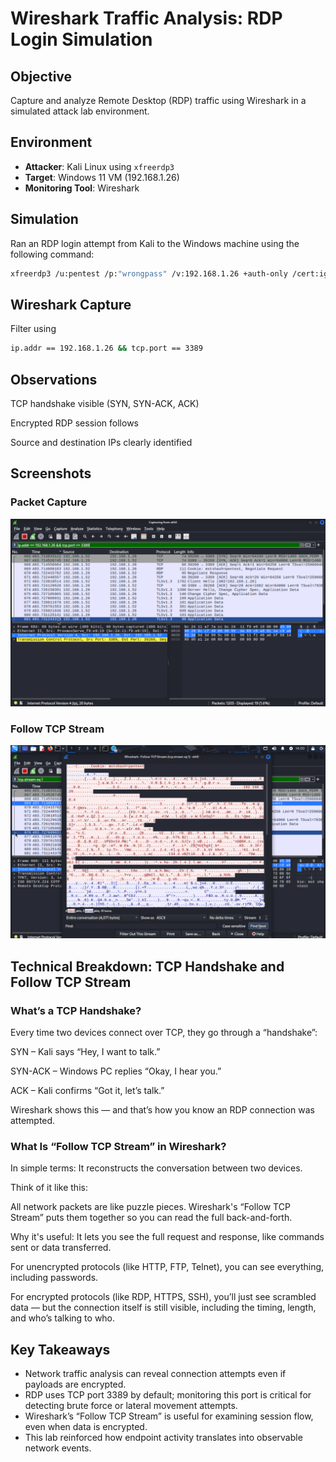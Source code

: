 # Wireshark Traffic Analysis: RDP Login Simulation

## Objective
Capture and analyze Remote Desktop (RDP) traffic using Wireshark in a simulated attack lab environment.

## Environment
- **Attacker**: Kali Linux using `xfreerdp3`
- **Target**: Windows 11 VM (192.168.1.26)
- **Monitoring Tool**: Wireshark

## Simulation
Ran an RDP login attempt from Kali to the Windows machine using the following command:

```bash
xfreerdp3 /u:pentest /p:"wrongpass" /v:192.168.1.26 +auth-only /cert:ignore
```

## Wireshark Capture

Filter using 
```bash
ip.addr == 192.168.1.26 && tcp.port == 3389
```

## Observations
TCP handshake visible (SYN, SYN-ACK, ACK)

Encrypted RDP session follows

Source and destination IPs clearly identified

## Screenshots
### Packet Capture
![TCP Packet Capture](TCP_Handshake.png)
### Follow TCP Stream
![Follow TCP Stream](FollowTCPStream.png)

## Technical Breakdown: TCP Handshake and Follow TCP Stream

### What’s a TCP Handshake?
Every time two devices connect over TCP, they go through a “handshake”:

SYN – Kali says “Hey, I want to talk.”

SYN-ACK – Windows PC replies “Okay, I hear you.”

ACK – Kali confirms “Got it, let’s talk.”

Wireshark shows this — and that’s how you know an RDP connection was attempted.

### What Is “Follow TCP Stream” in Wireshark?
In simple terms:
It reconstructs the conversation between two devices.

Think of it like this:

All network packets are like puzzle pieces.
Wireshark's “Follow TCP Stream” puts them together so you can read the full back-and-forth.

Why it's useful:
It lets you see the full request and response, like commands sent or data transferred.

For unencrypted protocols (like HTTP, FTP, Telnet), you can see everything, including passwords.

For encrypted protocols (like RDP, HTTPS, SSH), you’ll just see scrambled data — but the connection itself is still visible, including the timing, length, and who’s talking to who.

## Key Takeaways
- Network traffic analysis can reveal connection attempts even if payloads are encrypted.
- RDP uses TCP port 3389 by default; monitoring this port is critical for detecting brute force or lateral movement attempts.
- Wireshark’s “Follow TCP Stream” is useful for examining session flow, even when data is encrypted.
- This lab reinforced how endpoint activity translates into observable network events.
